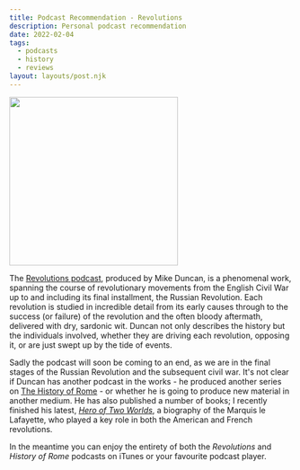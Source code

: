 ```yaml
---
title: Podcast Recommendation - Revolutions
description: Personal podcast recommendation
date: 2022-02-04
tags:
  - podcasts
  - history
  - reviews
layout: layouts/post.njk
---
```


<p>
<img src="https://ssl-static.libsyn.com/p/assets/3/4/5/f/345fbd6a253649c0/RevolutionsLogo_V2.jpg" height=300 width=300>
</p>

The [Revolutions podcast](http://www.revolutionspodcast.com/), produced by Mike Duncan, is a phenomenal work, spanning the course of revolutionary movements from the English Civil War up to and including its final installment, the Russian Revolution. Each revolution is studied in incredible detail from its early causes through to the success (or failure) of the revolution and the often bloody aftermath, delivered with dry, sardonic wit. Duncan not only describes the history but the individuals involved, whether they are driving each revolution, opposing it, or are just swept up by the tide of events.

Sadly the podcast will soon be coming to an end, as we are in the final stages of the Russian Revolution and the subsequent civil war. It's not clear if Duncan has another podcast in the works - he produced another series on [The History of Rome](https://podcasts.apple.com/gb/podcast/the-history-of-rome/id261654474) - or whether he is going to produce new material in another medium. He has also published a number of books; I recently finished his latest, [*Hero of Two Worlds*](https://www.amazon.co.uk/Hero-Two-Worlds-Lafayette-Revolution-ebook/dp/B08KRH1VG3), a biography of the Marquis le Lafayette, who played a key role in both the American and French revolutions.

In the meantime you can enjoy the entirety of both the *Revolutions* and *History of Rome* podcasts on iTunes or your favourite podcast player.
